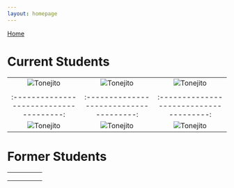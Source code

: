 ```yaml
---
layout: homepage
---
```


[Home](https://coreybjackson.com)


# Current Students

|                                       |                                       |                                       |
|:-------------------------------------:|:-------------------------------------:|:-------------------------------------:|
| ![](https://goo.gl/1R3T6h "Tonejito") | ![](https://goo.gl/1R3T6h "Tonejito") | ![](https://goo.gl/1R3T6h "Tonejito") |
|                                       |                                       |                                       |
|:-------------------------------------:|:-------------------------------------:|:-------------------------------------:|
| ![](https://goo.gl/1R3T6h "Tonejito") | ![](https://goo.gl/1R3T6h "Tonejito") | ![](https://goo.gl/1R3T6h "Tonejito") |



# Former Students

|   |   |   |   |   |
|---|---|---|---|---|
|   |   |   |   |   |
|   |   |   |   |   |
|   |   |   |   |   |